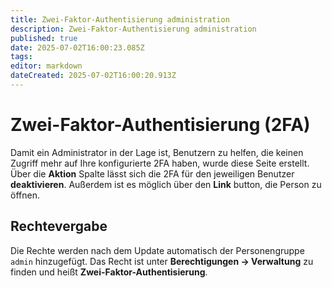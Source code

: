 ```yaml
---
title: Zwei-Faktor-Authentisierung administration
description: Zwei-Faktor-Authentisierung administration
published: true
date: 2025-07-02T16:00:23.085Z
tags: 
editor: markdown
dateCreated: 2025-07-02T16:00:20.913Z
---
```


# Zwei-Faktor-Authentisierung (2FA)

Damit ein Administrator in der Lage ist, Benutzern zu helfen, die keinen Zugriff mehr auf Ihre konfigurierte 2FA haben, wurde diese Seite erstellt.<br>
Über die **Aktion** Spalte lässt sich die 2FA für den jeweiligen Benutzer **deaktivieren**. Außerdem ist es möglich über den **Link** button, die Person zu öffnen.

## Rechtevergabe

Die Rechte werden nach dem Update automatisch der Personengruppe `admin` hinzugefügt. Das Recht ist unter **Berechtigungen -> Verwaltung** zu finden und heißt **Zwei-Faktor-Authentisierung**.
